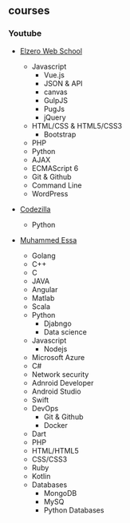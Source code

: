 ﻿## courses

### Youtube

* [Elzero Web School](https://www.youtube.com/c/ElzeroInfo)
  * Javascript
    * Vue.js
    * JSON & API
    * canvas
    * GulpJS
    * PugJs
    * jQuery
  * HTML/CSS & HTML5/CSS3
    * Bootstrap
  * PHP
  * Python
  * AJAX
  * ECMAScript 6
  * Git & Github
  * Command Line
  * WordPress

* [Codezilla](https://www.youtube.com/c/Codezilla/playlists)
  * Python

* [Muhammed Essa](https://www.youtube.com/c/MuhammedEssa)
  * Golang
  * C++
  * C
  * JAVA
  * Angular
  * Matlab
  * Scala
  * Python
    * Djabngo
    * Data science
  * Javascript
    * Nodejs
  * Microsoft Azure
  * C#
  * Network security
  * Adnroid Developer
  * Android Studio
  * Swift
  * DevOps
      * Git & Github
      * Docker
  * Dart
  * PHP
  * HTML/HTML5
  * CSS/CSS3
  * Ruby
  * Kotlin
  * Databases
    * MongoDB
    * MySQ
    * Python Databases
